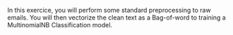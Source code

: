 In this exercice, you will perform some standard preprocessing to raw emails. You will then vectorize the clean text as a Bag-of-word to training a MultinomialNB Classification model.
